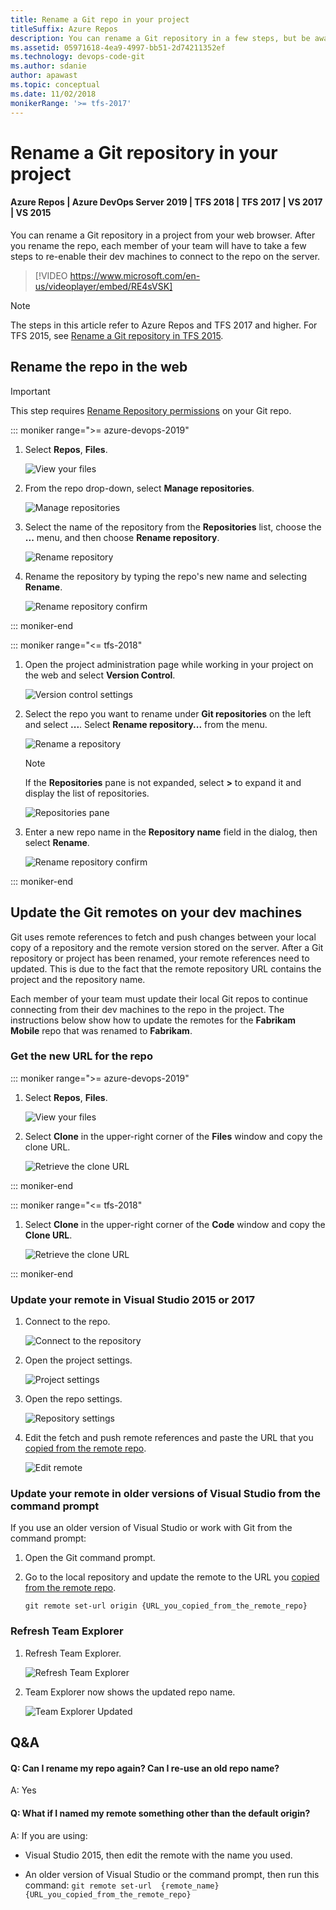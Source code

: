 ```yaml
---
title: Rename a Git repo in your project
titleSuffix: Azure Repos
description: You can rename a Git repository in a few steps, but be aware that your team will have to take a few more steps to adapt to the change.
ms.assetid: 05971618-4ea9-4997-bb51-2d74211352ef
ms.technology: devops-code-git 
ms.author: sdanie
author: apawast
ms.topic: conceptual
ms.date: 11/02/2018
monikerRange: '>= tfs-2017'
---
```



#  Rename a Git repository in your project
#### Azure Repos | Azure DevOps Server 2019 | TFS 2018 | TFS 2017 | VS 2017 | VS 2015

You can rename a Git repository in a project from your web browser. After you rename the repo, each member of your team will have to take a few steps to re-enable their dev machines to connect to the repo on the server.

> [!VIDEO https://www.microsoft.com/en-us/videoplayer/embed/RE4sVSK]

>[!NOTE]
>The steps in this article refer to Azure Repos and TFS 2017 and higher. For TFS 2015, see [Rename a Git repository in TFS 2015](repo-rename-tfs2015.md).

## Rename the repo in the web

> [!IMPORTANT]
> This step requires [Rename Repository permissions](../../organizations/security/set-git-tfvc-repository-permissions.md#git-repository) on your Git repo.

::: moniker range=">= azure-devops-2019"

1. Select **Repos**, **Files**.

   ![View your files](media/repos-navigation/repos-files.png)

2. From the repo drop-down, select **Manage repositories**.

   ![Manage repositories](media/repo-mgmt/manage-repositories.png)

3. Select the name of the repository from the **Repositories** list, choose the **...** menu, and then choose **Rename repository**.

   ![Rename repository](media/repo-mgmt/rename-repository.png)

4. Rename the repository by typing the repo's new name and selecting **Rename**.

   ![Rename repository confirm](media/repo-mgmt/rename-repository-confirm.png)

::: moniker-end

::: moniker range="<= tfs-2018"

1. Open the project administration page while working in your project on the web and select **Version Control**.

   ![Version control settings](media/repo-mgmt/version-control-settings.png)

2. Select the repo you want to rename under **Git repositories** on the left and select **...**. Select **Rename repository...** from the menu.

   ![Rename a repository](media/repo-mgmt/rename-repo-2107.png)

   >[!NOTE]
   >If the **Repositories** pane is not expanded, select **>** to expand it and display the list of repositories.
   >
   >![Repositories pane](media/repo-mgmt/expand-repositories-pane.png)

3. Enter a new repo name in the **Repository name** field in the dialog, then select **Rename**.

   ![Rename repository confirm](media/repo-mgmt/rename-repository-confirm.png)

::: moniker-end

## Update the Git remotes on your dev machines

Git uses remote references to fetch and push changes between your local copy of a repository and the remote version stored on the server. After a Git repository or project has been renamed, your remote references need to updated. This is due to the fact that the remote repository URL contains the project and the repository name. 

Each member of your team must update their local Git repos to continue connecting from their dev machines to the repo in the project. The instructions below show how to update the remotes for the **Fabrikam Mobile** repo that was renamed to **Fabrikam**.

<a name="copy_remote_repo_url"></a>
### Get the new URL for the repo

::: moniker range=">= azure-devops-2019"

1. Select **Repos**, **Files**.

   ![View your files](media/repos-navigation/repos-files.png)

2. Select **Clone** in the upper-right corner of the **Files** window and copy the clone URL.

   ![Retrieve the clone URL](../get-started/media/clone-repo/clone-repo.png)

::: moniker-end

::: moniker range="<= tfs-2018"

1. Select **Clone** in the upper-right corner of the **Code** window and copy the **Clone URL**.

   ![Retrieve the clone URL](media/repo-mgmt/clone-git-repo.png)

::: moniker-end

### Update your remote in Visual Studio 2015 or 2017

1. Connect to the repo.

   ![Connect to the repository](media/repo-rename/RepoConnect.png)
 
2. Open the project settings.
 
   ![Project settings](media/repo-rename/ProjectSettings.png)

3. Open the repo settings.

   ![Repository settings](media/repo-rename/RepoSettings.png)

4. Edit the fetch and push remote references and paste the URL that you [copied from the remote repo](#copy_remote_repo_url).

   ![Edit remote](media/repo-rename/EditRepoSettings.png)

### Update your remote in older versions of Visual Studio from the command prompt

If you use an older version of Visual Studio or work with Git from the command prompt:

1. Open the Git command prompt.

2. Go to the local repository and update the remote to the URL you [copied from the remote repo](#copy_remote_repo_url).

    ```git remote set-url origin {URL_you_copied_from_the_remote_repo}```

### Refresh Team Explorer

1. Refresh Team Explorer.

   ![Refresh Team Explorer](media/repo-rename/RefreshTeamExplorer.png)

2. Team Explorer now shows the updated repo name. 

   ![Team Explorer Updated](media/repo-rename/Result.png)

## Q&A

<!-- BEGINSECTION class="m-qanda" -->

#### Q: Can I rename my repo again? Can I re-use an old repo name?

A: Yes

#### Q: What if I named my remote something other than the default origin?

A: If you are using:

 * Visual Studio 2015, then edit the remote with the name you used. 

 * An older version of Visual Studio or the command prompt, then run this command: ```git remote set-url  {remote_name} {URL_you_copied_from_the_remote_repo}```


<!-- ENDSECTION -->
